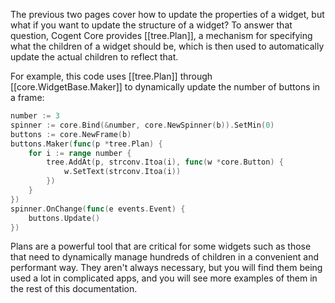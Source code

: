 The previous two pages cover how to update the properties of a widget, but what if you want to update the structure of a widget? To answer that question, Cogent Core provides [[tree.Plan]], a mechanism for specifying what the children of a widget should be, which is then used to automatically update the actual children to reflect that.

For example, this code uses [[tree.Plan]] through [[core.WidgetBase.Maker]] to dynamically update the number of buttons in a frame:

```Go
number := 3
spinner := core.Bind(&number, core.NewSpinner(b)).SetMin(0)
buttons := core.NewFrame(b)
buttons.Maker(func(p *tree.Plan) {
    for i := range number {
        tree.AddAt(p, strconv.Itoa(i), func(w *core.Button) {
            w.SetText(strconv.Itoa(i))
        })
    }
})
spinner.OnChange(func(e events.Event) {
    buttons.Update()
})
```

Plans are a powerful tool that are critical for some widgets such as those that need to dynamically manage hundreds of children in a convenient and performant way. They aren't always necessary, but you will find them being used a lot in complicated apps, and you will see more examples of them in the rest of this documentation.

